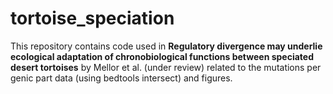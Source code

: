 # tortoise_speciation
This repository contains code used in **Regulatory divergence may underlie ecological adaptation of chronobiological functions between speciated desert tortoises** by Mellor et al. (under review) related to the mutations per genic part data (using bedtools intersect) and figures.
